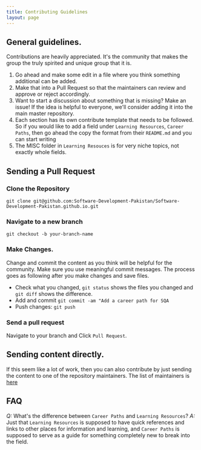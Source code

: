 ```yaml
---
title: Contributing Guidelines
layout: page
---
```


## General guidelines.

Contributions are heavily appreciated. It's the community that makes the group the truly spirited and unique group that it is.

1. Go ahead and make some edit in a file where you think something additional can be added.
2. Make that into a Pull Request so that the maintainers can review and approve or reject accordingly.
3. Want to start a discussion about something that is missing? Make an issue! If the idea is helpful to everyone, we'll consider adding it into the main master repository.
4. Each section has its own contribute template that needs to be followed. So if you would like to add a field under `Learning Resources`, `Career Paths`, then go ahead the copy the format from their `README.md` and you can start writing
5. The MISC folder in `Learning Resouces` is for very niche topics, not exactly whole fields.

## Sending a Pull Request

### Clone the Repository

`git clone git@github.com:Software-Development-Pakistan/Software-Development-Pakistan.github.io.git`

### Navigate to a new branch

`git checkout -b your-branch-name`

### Make Changes.

Change and commit the content as you think will be helpful for the community. Make sure you use meaningful commit messages.
The process goes as following after you make changes and save files.

- Check what you changed, `git status` shows the files you changed and `git diff` shows the difference.
- Add and commit `git commit -am "Add a career path for SQA`
- Push changes: `git push`

### Send a pull request

Navigate to your branch and Click `Pull Request`.

## Sending content directly.

If this seem like a lot of work, then you can also contribute by just sending the content to one of the repository maintainers. The list of maintainers is [here]({{site.url}}/#Maintainers)

## FAQ

_Q:_ What's the difference between `Career Paths` and `Learning Resources`?
_A:_ Just that `Learning Resources` is supposed to have quick references and links to other places for information and learning, and `Career Paths` is supposed to serve as a guide for something completely new to break into the field.
